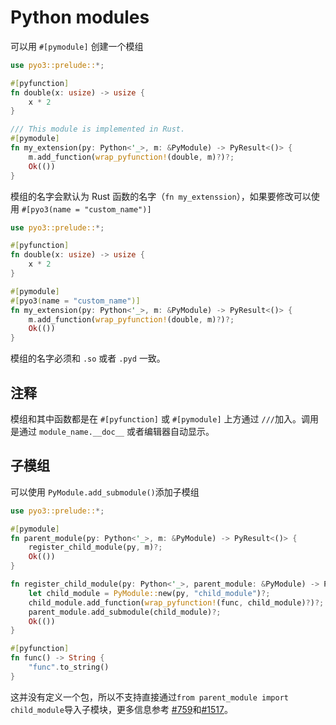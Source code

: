 # Python modules

可以用 `#[pymodule]` 创建一个模组

```rust
use pyo3::prelude::*;

#[pyfunction]
fn double(x: usize) -> usize {
    x * 2
}

/// This module is implemented in Rust.
#[pymodule]
fn my_extension(py: Python<'_>, m: &PyModule) -> PyResult<()> {
    m.add_function(wrap_pyfunction!(double, m)?)?;
    Ok(())
}

```

模组的名字会默认为 Rust 函数的名字（`fn my_extenssion`），如果要修改可以使用 `#[pyo3(name = "custom_name")]`

```rust
use pyo3::prelude::*;

#[pyfunction]
fn double(x: usize) -> usize {
    x * 2
}

#[pymodule]
#[pyo3(name = "custom_name")]
fn my_extension(py: Python<'_>, m: &PyModule) -> PyResult<()> {
    m.add_function(wrap_pyfunction!(double, m)?)?;
    Ok(())
}
```
模组的名字必须和 `.so` 或者 `.pyd` 一致。

## 注释

模组和其中函数都是在 `#[pyfunction]` 或 `#[pymodule]` 上方通过 `///`加入。调用是通过 `module_name.__doc__` 或者编辑器自动显示。


## 子模组

可以使用 `PyModule.add_submodule()`添加子模组

```rust
use pyo3::prelude::*;

#[pymodule]
fn parent_module(py: Python<'_>, m: &PyModule) -> PyResult<()> {
    register_child_module(py, m)?;
    Ok(())
}

fn register_child_module(py: Python<'_>, parent_module: &PyModule) -> PyResult<()> {
    let child_module = PyModule::new(py, "child_module")?;
    child_module.add_function(wrap_pyfunction!(func, child_module)?)?;
    parent_module.add_submodule(child_module)?;
    Ok(())
}

#[pyfunction]
fn func() -> String {
    "func".to_string()
}
```

这并没有定义一个包，所以不支持直接通过`from parent_module import child_module`导入子模块，更多信息参考 [#759](https://github.com/PyO3/pyo3/issues/759)和[#1517](https://github.com/PyO3/pyo3/issues/1517#issuecomment-808664021)。
